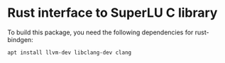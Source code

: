 # Rust interface to SuperLU C library

To build this package, you need the following dependencies for
rust-bindgen:

```bash
apt install llvm-dev libclang-dev clang
```
